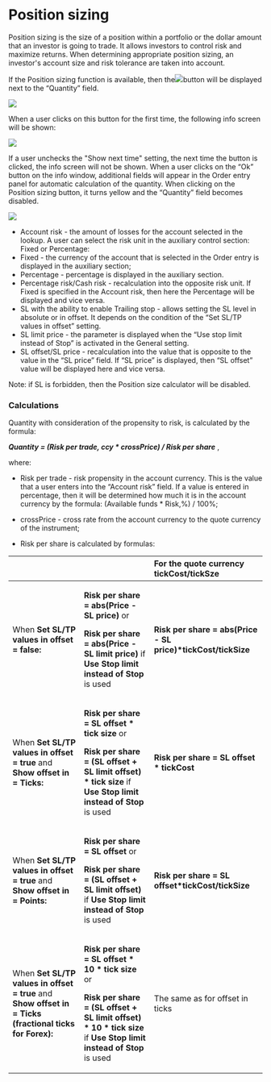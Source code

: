 # Position sizing

Position sizing is the size of a position within a portfolio or the dollar amount that an investor is going to trade. It allows investors to control risk and maximize returns.  When determining appropriate position sizing, an investor's account size and risk tolerance are taken into account.

If the Position sizing function is available, then the![](https://lh5.googleusercontent.com/jlJfSOc8B8SveuidJoaDhB8c7H95GoiVembzvYT_MTvtGmiGpz3-Q0VIcIAwoykohfq1QkQGR4ffZhMZkSyVET_5kAJtOXHZaXSKUjAhQ9ExRYhkNjsJHmTjYkEMza1Q9GobYAtR)button will be displayed next to the “Quantity” field. 

![](https://lh4.googleusercontent.com/dZZFqsN7e483bdWuUCvwmN9hLMeROtfOyeCA_tnHD2guxvjT0iMw6rwc1ovPhvavbJae3CpixoR5DuJITBc9eYKFTOdUr7zRgYF5CSw4aI7zmX6BtOLAkpNP5i4NXyt2xDXCUZGv)

When a user clicks on this button for the first time, the following info screen will be shown:

![](https://lh6.googleusercontent.com/vPhlys_l9itiVrL2CuRtGRM2mxNfMEe5oMK3h_Eu5-DQ3z7hFqQTG9l2Bo7cDO8gNRtmQcjlRNTVHuFHOxU_6kszMcPib7FCs6jez3VhPv7BXPB9pYai94n_wms8jqEvcce9GICQ)

If a user unchecks the "Show next time" setting, the next time the button is clicked, the info screen will not be shown. When a user clicks on the “Ok” button on the info window, additional fields will appear in the Order entry panel for automatic calculation of the quantity. When clicking on the Position sizing button, it turns yellow and the “Quantity” field becomes disabled.

![](https://lh4.googleusercontent.com/W_AEvXlCcs3XT9DWxn57-H-tFFZh9NqQl2xwRmF0CllxpZP3chlFCioTtxMFsP4vLzAg97Pv9evI4yAYzg4JjXs7JBcODY9UI5FbTrqcqGuKB4uZUfvnCaOWCiDQQ5vFw8jFKN3K)

* Account risk - the amount of losses for the account selected in the lookup. A user can select the risk unit in the auxiliary control section: Fixed or Percentage:
* Fixed - the currency of the account that is selected in the Order entry is displayed in the auxiliary section;
* Percentage - percentage is displayed in the auxiliary section.
* Percentage risk/Cash risk - recalculation into the opposite risk unit. If Fixed is specified in the Account risk, then here the Percentage will be displayed and vice versa.
* SL with the ability to enable Trailing stop - allows setting the SL level in absolute or in offset. It depends on the condition of the “Set SL/TP values in offset” setting.
* SL limit price - the parameter is displayed when the “Use stop limit instead of Stop” is activated in the General setting.
* SL offset/SL price - recalculation into the value that is opposite to the value in the “SL price” field. If “SL price” is displayed, then “SL offset” value will be displayed here and vice versa.

Note: if SL is forbidden, then the Position size calculator will be disabled.  


### Calculations

Quantity with consideration of the propensity to risk, is calculated by the formula:

_**Quantity = \(Risk per trade, ccy \* crossPrice\) / Risk per share**_ ,

where:

- Risk per trade - risk propensity in the account currency.  This is the value that a user enters into the “Account risk” field. If a value is entered in percentage, then it will be determined how much it is in the account currency by the formula: \(Available funds \* Risk,%\) / 100%;

- crossPrice - cross rate from the account currency to the quote currency of the instrument;

- Risk per share is calculated by formulas:

<table>
  <thead>
    <tr>
      <th style="text-align:left"></th>
      <th style="text-align:left"></th>
      <th style="text-align:left">For the quote currency tickCost/tickSze</th>
    </tr>
  </thead>
  <tbody>
    <tr>
      <td style="text-align:left">When <b>Set SL/TP values in offset = false:</b> 
      </td>
      <td style="text-align:left">
        <p><b>Risk per share</b>  <b>=</b>  <b>abs(Price - SL price)</b> or</p>
        <p><b>Risk per share</b>  <b>=</b>  <b>abs(Price - SL limit price)</b> if <b>Use Stop limit instead of Stop</b> is
          used</p>
      </td>
      <td style="text-align:left"><b>Risk per share = abs(Price - SL price)*tickCost/tickSize</b>
      </td>
    </tr>
    <tr>
      <td style="text-align:left">When <b>Set SL/TP values in offset</b>  <b>=</b>  <b>true</b> and <b>Show offset in</b>  <b>=</b>  <b>Ticks: </b>
      </td>
      <td style="text-align:left">
        <p><b>Risk per share</b>  <b>=</b>  <b>SL offset * tick size</b> or</p>
        <p><b>Risk per share</b>  <b>=</b>  <b>(SL offset + SL limit offset) * tick size</b> if <b>Use Stop limit instead of Stop</b> is
          used</p>
      </td>
      <td style="text-align:left"><b>Risk per share = SL offset * tickCost</b>
      </td>
    </tr>
    <tr>
      <td style="text-align:left">When <b>Set SL/TP values in offset</b>  <b>=</b>  <b>true</b> and <b>Show offset in</b>  <b>=</b>  <b>Points:</b> 
      </td>
      <td style="text-align:left">
        <p><b>Risk per share</b>  <b>=</b>  <b>SL offset </b>or<b> </b>
        </p>
        <p><b>Risk per share</b>  <b>=</b>  <b>(SL offset + SL limit offset)</b> if <b>Use Stop limit instead of Stop</b> is
          used</p>
      </td>
      <td style="text-align:left"><b>Risk per share = SL offset*tickCost/tickSize</b>
      </td>
    </tr>
    <tr>
      <td style="text-align:left">When <b>Set SL/TP values in offset</b>  <b>=</b>  <b>true</b> and <b>Show offset in</b>  <b>=</b>  <b>Ticks (fractional ticks for Forex):</b>
      </td>
      <td style="text-align:left">
        <p><b>Risk per share</b>  <b>=</b>  <b>SL offset * 10 * tick size</b> or</p>
        <p><b>Risk per share</b>  <b>=</b>  <b>(SL offset + SL limit offset) * 10 * tick size</b> if <b>Use Stop limit instead of Stop</b> is
          used</p>
      </td>
      <td style="text-align:left">The same as for offset in ticks</td>
    </tr>
  </tbody>
</table>

   
  
  
  


